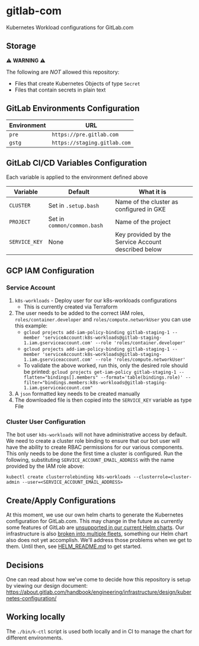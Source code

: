 # gitlab-com

Kubernetes Workload configurations for GitLab.com

## Storage

:warning: **WARNING** :warning:

The following are _NOT_ allowed this repository:
* Files that create Kubernetes Objects of type `Secret`
* Files that contain secrets in plain text

## GitLab Environments Configuration

| Environment | URL |
| ----------- | --- |
| `pre`       | `https://pre.gitlab.com`     |
| `gstg`      | `https://staging.gitlab.com` |

## GitLab CI/CD Variables Configuration

Each variable is applied to the environment defined above

| Variable      | Default                     | What it is  |
| --------      | --------                    | ------------|
| `CLUSTER`     | Set in `.setup.bash`        | Name of the cluster as configured in GKE |
| `PROJECT`     | Set in `common/common.bash` | Name of the project
| `SERVICE_KEY` | None                        | Key provided by the Service Account described below |

## GCP IAM Configuration

### Service Account
1. `k8s-workloads` - Deploy user for our k8s-workloads configurations
    * This is currently created via Terraform
1. The user needs to be added to the correct IAM roles,
   `roles/container.developer` and `roles/compute.networkUser` you can use this example:
    * `gcloud projects add-iam-policy-binding gitlab-staging-1 --member 'serviceAccount:k8s-workloads@gitlab-staging-1.iam.gserviceaccount.com' --role 'roles/container.developer'`
    * `gcloud projects add-iam-policy-binding gitlab-staging-1 --member 'serviceAccount:k8s-workloads@gitlab-staging-1.iam.gserviceaccount.com' --role 'roles/compute.networkUser'`
    * To validate the above worked, run this, only the desired role should be
      printed: `gcloud projects get-iam-policy gitlab-staging-1 --flatten="bindings[].members" --format='table(bindings.role)' --filter="bindings.members:k8s-workloads@gitlab-staging-1.iam.gserviceaccount.com"`
1. A `json` formatted key needs to be created manually
1. The downloaded file is then copied into the `SERVICE_KEY` variable as type
   File

### Cluster User Configuration

The bot user `k8s-workloads` will not have administrative access by default.  We
need to create a cluster role binding to ensure that our bot user will have the
ability to create RBAC permissions for our various components.  This only needs
to be done the first time a cluster is configured.  Run the following,
substituting `SERVICE_ACCOUNT_EMAIL_ADDRESS` with the name provided by the IAM
role above:

`kubectl create clusterrolebinding k8s-workloads --clusterrole=cluster-admin
--user=<SERVICE_ACCOUNT_EMAIL_ADDRESS>`

## Create/Apply Configurations

At this moment, we use our own helm charts to generate the Kubernetes
configuration for GitLab.com. This may change in the future as currently some
features of GitLab are [unsupported in our current Helm
charts](https://docs.gitlab.com/charts/#limitations).  Our infrastructure is
also [broken into multiple
fleets](https://about.gitlab.com/handbook/engineering/infrastructure/production-architecture/),
something our Helm chart also does not yet accomplish.  We'll address those
problems when we get to them. Until then, see [HELM_README.md](HELM_README.md)
to get started.

## Decisions

One can read about how we've come to decide how this repository is setup by
viewing our design document: https://about.gitlab.com/handbook/engineering/infrastructure/design/kubernetes-configuration/

## Working locally

The `./bin/k-ctl` script is used both locally and in CI to manage the chart for
different environments.

